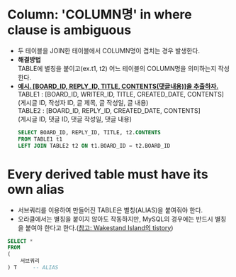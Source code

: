 # **Column: 'COLUMN명' in where clause is ambiguous**
* 두 테이블을 JOIN한 테이블에서 COLUMN명이 겹치는 경우 발생한다.
* **해결방법**<br>
TABLE에 별칭을 붙이고(ex.t1, t2) 어느 테이블의 COLUMN명을 의미하는지 작성한다.
* <b><u>예시. [BOARD_ID, REPLY_ID, TITLE, CONTENTS(댓글내용)]을 추출하자.</u></b><br>
TABLE1 : [BOARD_ID, WRITER_ID, TITLE, CREATED_DATE, CONTENTS]<br>
(게시글 ID, 작성자 ID, 글 제목, 글 작성일, 글 내용)<br>
TABLE2 : [BOARD_ID, REPLY_ID, CREATED_DATE, CONTENTS]<br>
(게시글 ID, 댓글 ID, 댓글 작성일, 댓글 내용)
    ```sql
    SELECT BOARD_ID, REPLY_ID, TITLE, t2.CONTENTS 
    FROM TABLE1 t1
    LEFT JOIN TABLE2 t2 ON t1.BOARD_ID = t2.BOARD_ID
    ```

# **Every derived table must have its own alias**
* 서브쿼리를 이용하여 만들어진 TABLE은 별칭(ALIAS)을 붙여줘야 한다. 
* 오라클에서는 별칭을 붙이지 않아도 작동하지만, MySQL의 경우에는 반드시 별칭을 붙여야 한다고 한다.([참고: Wakestand Island의 tistory](https://wakestand.tistory.com/507))

```sql 
SELECT * 
FROM 
(
    서브쿼리
) T     -- ALIAS
```